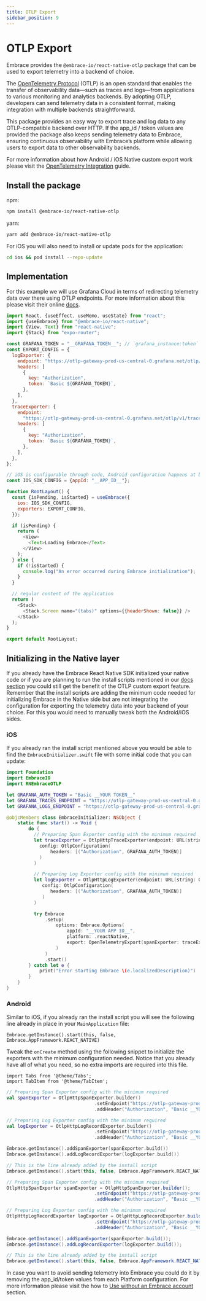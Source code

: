 ```yaml
---
title: OTLP Export
sidebar_position: 9
---
```


# OTLP Export

Embrace provides the `@embrace-io/react-native-otlp` package that can be used to export telemetry into a backend of choice.

The [OpenTelemetry Protocol](https://opentelemetry.io/docs/specs/otel/protocol/) (OTLP) is an open standard that enables the transfer of observability data—such as traces and logs—from applications to various monitoring and analytics backends. By adopting OTLP, developers can send telemetry data in a consistent format, making integration with multiple backends straightforward.

This package provides an easy way to export trace and log data to any OTLP-compatible backend over HTTP. If the app_id / token values are provided the package also keeps sending telemetry data to Embrace, ensuring continuous observability with Embrace’s platform while allowing users to export data to other observability backends.

For more information about how Android / iOS Native custom export work please visit the [OpenTelemetry Integration](/open-telemetry/integration/) guide.

## Install the package

npm:

```sh
npm install @embrace-io/react-native-otlp
```

yarn:

```sh
yarn add @embrace-io/react-native-otlp
```

For iOS you will also need to install or update pods for the application:

```sh
cd ios && pod install --repo-update
```

## Implementation

For this example we will use Grafana Cloud in terms of redirecting telemetry data over there using OTLP endpoints. For more information about this please visit their online [docs](https://grafana.com/docs/grafana-cloud/send-data/otlp/send-data-otlp/).

```javascript
import React, {useEffect, useMemo, useState} from "react";
import {useEmbrace} from "@embrace-io/react-native";
import {View, Text} from "react-native";
import {Stack} from "expo-router";

const GRAFANA_TOKEN = "__GRAFANA_TOKEN__"; // `grafana_instance:token` converted into a base64 string.
const EXPORT_CONFIG = {
  logExporter: {
    endpoint: "https://otlp-gateway-prod-us-central-0.grafana.net/otlp/v1/logs",
    headers: [
      {
        key: "Authorization",
        token: `Basic ${GRAFANA_TOKEN}`,
      },
    ],
  },
  traceExporter: {
    endpoint:
      "https://otlp-gateway-prod-us-central-0.grafana.net/otlp/v1/traces",
    headers: [
      {
        key: "Authorization",
        token: `Basic ${GRAFANA_TOKEN}`,
      },
    ],
  },
};

// iOS is configurable through code, Android configuration happens at build time
const IOS_SDK_CONFIG = {appId: "__APP_ID__"};

function RootLayout() {
  const {isPending, isStarted} = useEmbrace({
    ios: IOS_SDK_CONFIG,
    exporters: EXPORT_CONFIG,
  });

  if (isPending) {
    return (
      <View>
        <Text>Loading Embrace</Text>
      </View>
    );
  } else {
    if (!isStarted) {
      console.log("An error occurred during Embrace initialization");
    }
  }

  // regular content of the application
  return (
    <Stack>
      <Stack.Screen name="(tabs)" options={{headerShown: false}} />
    </Stack>
  );
}

export default RootLayout;
```

## Initializing in the Native layer

If you already have the Embrace React Native SDK initialized your native code or if you are planning to run the install scripts mentioned in our [docs section](/react-native/integration/add-embrace-sdk/#native-setup) you could still get the benefit of the OTLP custom export feature. Remember that the install scripts are adding the minimum code needed for initializing Embrace in the Native side but are not integrating the configuration for exporting the telemetry data into your backend of your choice. For this you would need to manually tweak both the Android/iOS sides.

### iOS

If you already ran the install script mentioned above you would be able to find the `EmbraceInitializer.swift` file with some initial code that you can update:

<Tabs groupId="ios-otlp-native-layer" queryString="ios-otlp-native-layer">
<TabItem value="swift" label="Swift">

```swift
import Foundation
import EmbraceIO
import RNEmbraceOTLP

let GRAFANA_AUTH_TOKEN = "Basic __YOUR TOKEN__"
let GRAFANA_TRACES_ENDPOINT = "https://otlp-gateway-prod-us-central-0.grafana.net/otlp/v1/traces"
let GRAFANA_LOGS_ENDPOINT = "https://otlp-gateway-prod-us-central-0.grafana.net/otlp/v1/logs"

@objcMembers class EmbraceInitializer: NSObject {
    static func start() -> Void {
        do {
          // Preparing Span Exporter config with the minimum required
          let traceExporter = OtlpHttpTraceExporter(endpoint: URL(string: GRAFANA_TRACES_ENDPOINT)!,
            config: OtlpConfiguration(
                headers: [("Authorization", GRAFANA_AUTH_TOKEN)]
            )
          )

          // Preparing Log Exporter config with the minimum required
          let logExporter = OtlpHttpLogExporter(endpoint: URL(string: GRAFANA_LOGS_ENDPOINT)!,
             config: OtlpConfiguration(
                headers: [("Authorization", GRAFANA_AUTH_TOKEN)]
             )
          )

          try Embrace
              .setup(
                  options: Embrace.Options(
                      appId: "__YOUR APP ID__",
                      platform: .reactNative,
                      export: OpenTelemetryExport(spanExporter: traceExporter, logExporter: logExporter) // passing the configuration into `export`
                  )
              )
              .start()
        } catch let e {
            print("Error starting Embrace \(e.localizedDescription)")
        }
    }
}
```

</TabItem>
</Tabs>

### Android

Similar to iOS, if you already ran the install script you will see the following line already in place in your `MainApplication` file:

```
Embrace.getInstance().start(this, false, Embrace.AppFramework.REACT_NATIVE)
```

Tweak the `onCreate` method using the following snippet to initialize the exporters with the minimum configuration needed. Notice that you already have all of what you need, so no extra imports are required into this file.

```mdx-code-block
import Tabs from '@theme/Tabs';
import TabItem from '@theme/TabItem';
```

<Tabs groupId="android-otlp-native-layer" queryString="android-otlp-native-layer">
<TabItem value="kotlin" label="Kotlin">

```kotlin
// Preparing Span Exporter config with the minimum required
val spanExporter = OtlpHttpSpanExporter.builder()
                                .setEndpoint("https://otlp-gateway-prod-us-central-0.grafana.net/otlp/v1/traces")
                                .addHeader("Authorization", "Basic __YOUR TOKEN__")

// Preparing Log Exporter config with the minimum required
val logExporter = OtlpHttpLogRecordExporter.builder()
                                .setEndpoint("https://otlp-gateway-prod-us-central-0.grafana.net/otlp/v1/logs")
                                .addHeader("Authorization", "Basic __YOUR TOKEN__")

Embrace.getInstance().addSpanExporter(spanExporter.build())
Embrace.getInstance().addLogRecordExporter(logExporter.build())

// This is the line already added by the install script
Embrace.getInstance().start(this, false, Embrace.AppFramework.REACT_NATIVE)
```

</TabItem>

<TabItem value="java" label="Java">

```java
// Preparing Span Exporter config with the minimum required
OtlpHttpSpanExporter spanExporter = OtlpHttpSpanExporter.builder();
                                .setEndpoint("https://otlp-gateway-prod-us-central-0.grafana.net/otlp/v1/traces")
                                .addHeader("Authorization", "Basic __YOUR TOKEN__");

// Preparing Log Exporter config with the minimum required
OtlpHttpLogRecordExporter logExporter = OtlpHttpLogRecordExporter.builder();
                                .setEndpoint("https://otlp-gateway-prod-us-central-0.grafana.net/otlp/v1/logs")
                                .addHeader("Authorization", "Basic __YOUR TOKEN__");

Embrace.getInstance().addSpanExporter(spanExporter.build());
Embrace.getInstance().addLogRecordExporter(logExporter.build());

// This is the line already added by the install script
Embrace.getInstance().start(this, false, Embrace.AppFramework.REACT_NATIVE);
```

</TabItem>
</Tabs>

In case you want to avoid sending telemetry into Embrace you could do it by removing the app_id/token values from each Platform configuration. For more information please visit the how to [Use without an Embrace account](/react-native/integration/login-embrace-dashboard#use-without-an-embrace-account) section.
